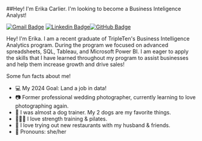 ##Hey! I'm Erika Carlier. I'm looking to become a Business Inteligence Analyst!

[![Gmail Badge](https://img.shields.io/badge/Gmail-D14836?style=for-the-badge&logo=gmail&logoColor=white&link=mailto:erikaacarlier@gmail.com)](mailto:erikaacarlier@gmail.com)
[![Linkedin Badge](https://img.shields.io/badge/LinkedIn-0077B5?style=for-the-badge&logo=linkedin&logoColor=white&link=https://www.linkedin.com/in/erika-carlier/)](https://www.linkedin.com/in/erika-carlier/)[![GitHub Badge](https://img.shields.io/badge/GitHub-100000?style=for-the-badge&logo=github&logoColor=white&link=https://github.com/erikacarlier)](https://github.com/erikacarlier)

<p align ='left'>Hey! I'm Erika. I am a recent graduate of TripleTen's Business Intelligence Analytics program. During the program we focused on advanced spreadsheets, SQL, Tableau, and Microsoft Power BI. I am eager to apply the skills that I have learned throughout my program to assist businesses and help them increase growth and drive sales!

Some fun facts about me!
- 💻 My 2024 Goal: Land a job in data!
- 📷 Former professional wedding photographer, currently learning to love photographing again.
- 🦮 I was almost a dog trainer. My 2 dogs are my favorite things.
- 🏋🏽‍♀️ I love strength training & pilates.
- 🍱 I love trying out new restaurants with my husband & friends.
- 🌈 Pronouns: she/her
